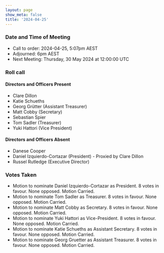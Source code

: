 ```yaml
---
layout: page
show_meta: false
title: '2024-04-25'
---
```


### Date and Time of Meeting

* Call to order: 2024-04-25, 5:07pm AEST
* Adjourned: 6pm AEST
* Next Meeting: Thursday, 30 May 2024 at 12:00:00 UTC

### Roll call

#### Directors and Officers Present

* Clare Dillon
* Katie Schueths
* Georg Grütter (Assistant Treasurer)
* Matt Cobby (Secretary)
* Sebastian Spier
* Tom Sadler (Treasurer)
* Yuki Hattori (Vice President)

#### Directors and Officers Absent

* Danese Cooper
* Daniel Izquierdo-Cortazar (President) - Proxied by Clare Dillon
* Russel Rutledge (Executive Director)

### Votes Taken
* Motion to nominate Daniel Izquierdo-Cortazar as President.  8 votes in favour. None opposed.  Motion Carried.
* Motion to nominate Tom Sadler as Treasurer. 8 votes in favour. None opposed.  Motion Carried.
* Motion to nominate Matt Cobby as Secretary. 8 votes in favour. None opposed.  Motion Carried.
* Motion to nominate Yuki Hattori  as Vice-President. 8 votes in favour. None opposed.  Motion Carried.
* Motion to nominate Katie Schueths as Assistant Secretary. 8 votes in favour. None opposed.  Motion Carried.
* Motion to nominate Georg Gruetter as Assistant Treasurer. 8 votes in favour. None opposed.  Motion Carried.
